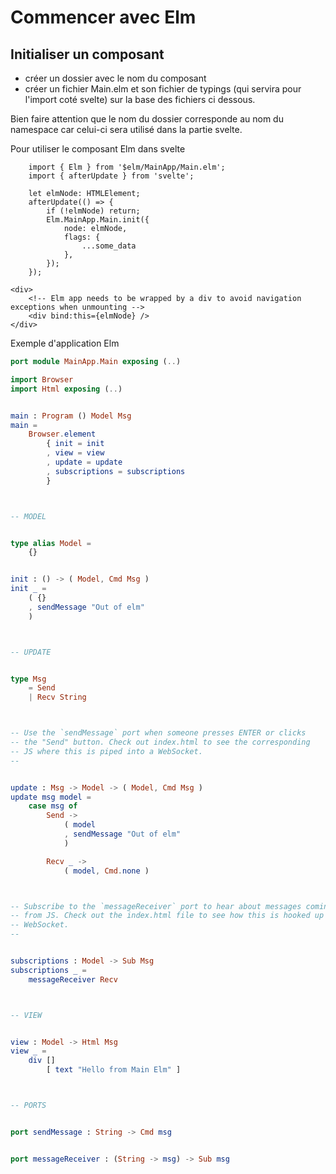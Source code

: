 # Commencer avec Elm

## Initialiser un composant

- créer un dossier avec le nom du composant
- créer un fichier Main.elm et son fichier de typings (qui servira pour l'import coté svelte) sur la base des fichiers ci dessous.

Bien faire attention que le nom du dossier corresponde au nom du namespace car celui-ci sera utilisé dans la partie svelte.

Pour utiliser le composant Elm dans svelte

```svelte
	import { Elm } from '$elm/MainApp/Main.elm';
	import { afterUpdate } from 'svelte';

	let elmNode: HTMLElement;
	afterUpdate(() => {
		if (!elmNode) return;
		Elm.MainApp.Main.init({
			node: elmNode,
			flags: {
				...some_data
			},
		});
	});

<div>
	<!-- Elm app needs to be wrapped by a div to avoid navigation exceptions when unmounting -->
	<div bind:this={elmNode} />
</div>
```

Exemple d'application Elm

```elm
port module MainApp.Main exposing (..)

import Browser
import Html exposing (..)


main : Program () Model Msg
main =
    Browser.element
        { init = init
        , view = view
        , update = update
        , subscriptions = subscriptions
        }



-- MODEL


type alias Model =
    {}


init : () -> ( Model, Cmd Msg )
init _ =
    ( {}
    , sendMessage "Out of elm"
    )



-- UPDATE


type Msg
    = Send
    | Recv String



-- Use the `sendMessage` port when someone presses ENTER or clicks
-- the "Send" button. Check out index.html to see the corresponding
-- JS where this is piped into a WebSocket.
--


update : Msg -> Model -> ( Model, Cmd Msg )
update msg model =
    case msg of
        Send ->
            ( model
            , sendMessage "Out of elm"
            )

        Recv _ ->
            ( model, Cmd.none )



-- Subscribe to the `messageReceiver` port to hear about messages coming in
-- from JS. Check out the index.html file to see how this is hooked up to a
-- WebSocket.
--


subscriptions : Model -> Sub Msg
subscriptions _ =
    messageReceiver Recv



-- VIEW


view : Model -> Html Msg
view _ =
    div []
        [ text "Hello from Main Elm" ]



-- PORTS


port sendMessage : String -> Cmd msg


port messageReceiver : (String -> msg) -> Sub msg
```
